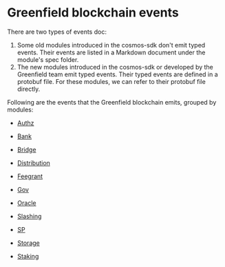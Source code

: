 # Greenfield blockchain events

There are two types of events doc:
1. Some old modules introduced in the cosmos-sdk don't emit typed events.
   Their events are listed in a Markdown document under the module's spec folder.
2. The new modules introduced in the cosmos-sdk or developed by the Greenfield
   team emit typed events. Their typed events are defined in a protobuf file.
   For these modules, we can refer to their protobuf file directly.

Following are the events that the Greenfield blockchain emits, grouped by modules:

* [Authz](https://github.com/bnb-chain/gnfd-cosmos-sdk/blob/master/proto/cosmos/authz/v1beta1/event.proto)

* [Bank](https://github.com/bnb-chain/gnfd-cosmos-sdk/blob/master/x/bank/spec/04_events.md)

* [Bridge](https://github.com/bnb-chain/greenfield/blob/master/proto/greenfield/bridge/event.proto)

* [Distribution](https://github.com/bnb-chain/gnfd-cosmos-sdk/blob/master/x/distribution/spec/06_events.md)

* [Feegrant](https://github.com/bnb-chain/gnfd-cosmos-sdk/blob/master/x/feegrant/spec/04_events.md)

* [Gov](https://github.com/bnb-chain/gnfd-cosmos-sdk/blob/master/x/gov/spec/04_events.md)

* [Oracle](https://github.com/bnb-chain/gnfd-cosmos-sdk/blob/master/proto/cosmos/oracle/v1/event.proto)

* [Slashing](https://github.com/bnb-chain/gnfd-cosmos-sdk/blob/master/x/slashing/spec/06_events.md)

* [SP](https://github.com/bnb-chain/greenfield/blob/develop/proto/greenfield/sp/events.proto)

* [Storage](./proto/greenfield/storage/events.proto)

* [Staking](https://github.com/bnb-chain/gnfd-cosmos-sdk/blob/master/x/staking/spec/07_events.md)

